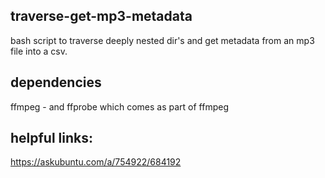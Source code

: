 ## traverse-get-mp3-metadata
bash script to traverse deeply nested dir's and get metadata from an mp3 file into a csv.

## dependencies
ffmpeg - and ffprobe which comes as part of ffmpeg

## helpful links:
https://askubuntu.com/a/754922/684192



